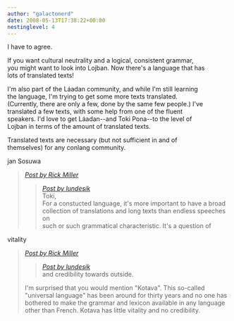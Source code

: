 ```yaml
---
author: "galactonerd"
date: 2008-05-13T17:38:22+00:00
nestinglevel: 4
---
```

I have to agree.  
  
If you want cultural neutrality and a logical, consistent grammar,  
you might want to look into Lojban. Now there's a language that has  
lots of translated texts!  
  
I'm also part of the Láadan community, and while I'm still learning  
the language, I'm trying to get some more texts translated.  
(Currently, there are only a few, done by the same few people.) I've  
translated a few texts, with some help from one of the fluent  
speakers. I'd love to get Láadan--and Toki Pona--to the level of  
Lojban in terms of the amount of translated texts.  
  
Translated texts are necessary (but not sufficient in and of  
themselves) for any conlang community.  
  
jan Sosuwa  

> [_Post by Rick Miller_](/X7lXcIxk/community-translations#post10)  
> 
> > [_Post by lundesik_](/X7lXcIxk/community-translations#post9)  
> > Toki,  
> > For a constucted language, it's more important to have a broad  
> > collection of translations and long texts than endless speeches on  
> > such or such grammatical characteristic. It's a question of  
> > 
> 
> 

vitality  

> [_Post by Rick Miller_](/X7lXcIxk/community-translations#post10)  
> 
> > [_Post by lundesik_](/X7lXcIxk/community-translations#post9)  
> > and credibility towards outside.  
> > 
> 
> I'm surprised that you would mention "Kotava". This so-called  
> "universal language" has been around for thirty years and no one has  
> bothered to make the grammar and lexicon available in any language  
> other than French. Kotava has little vitality and no credibility.  
>